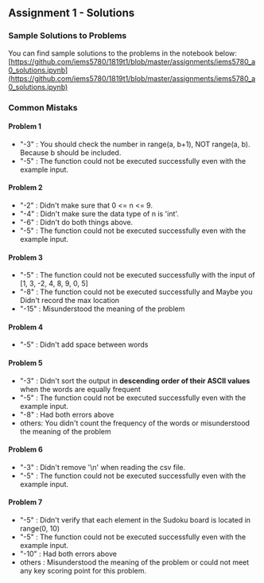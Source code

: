 ## Assignment 1 - Solutions

### Sample Solutions to Problems

You can find sample solutions to the problems in the notebook below:
[https://github.com/iems5780/1819t1/blob/master/assignments/iems5780_a0_solutions.ipynb](https://github.com/iems5780/1819t1/blob/master/assignments/iems5780_a0_solutions.ipynb)

### Common Mistaks

#### Problem 1

- "-3" : You should check the number in range(a, b+1), NOT range(a, b). Because b should be included.
- "-5" : The function could not be executed successfully even with the example input.

#### Problem 2

- "-2" : Didn't make sure that 0 <= n <= 9.
- "-4" : Didn't make sure the data type of n is 'int'.
- "-6" : Didn't do both things above.
- "-5" : The function could not be executed successfully even with the example input.

#### Problem 3

- "-5" : The function could not be executed successfully with the input of [1, 3, -2, 4, 8, 9, 0, 5]
- "-8" : The function could not be executed successfully and Maybe you Didn't record the max location
- "-15" : Misunderstood the meaning of the problem

#### Problem 4

- "-5" : Didn't add space between words

#### Problem 5

- "-3" : Didn't sort the output in **descending order of their ASCII values** when the words are equally frequent
- "-5" : The function could not be executed successfully even with the example input.
- "-8" : Had both errors above
- others: You didn't count the frequency of the words or misunderstood the meaning of the problem

#### Problem 6

- "-3" : Didn't remove '\n' when reading the csv file.
- "-5" : The function could not be executed successfully even with the example input.

#### Problem 7

- "-5" : Didn't verify that each element in the Sudoku board is located in range(0, 10)
- "-5" : The function could not be executed successfully even with the example input.
- "-10" : Had both errors above
- others : Misunderstood the meaning of the problem or could not meet any key scoring point for this problem.
